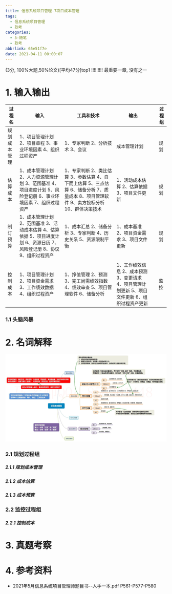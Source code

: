 ```yaml
---
title: 信息系统项目管理-7项目成本管理
tags:
  - 信息系统项目管理
  - 软考
categories:
  - 5-随笔
  - 软考
abbrlink: 65e51f7e
date: 2021-04-11 00:00:07
---
```


(3分, 100%大题,50%论文)[平均47分]top1 !!!!!!!!! 最重要一章, 没有之一

# 1. 输入输出

| 过程名       | 输入                                                         | 工具和技术                                                   | 输出                                                         |      | 过程组 |
| ------------ | ------------------------------------------------------------ | ------------------------------------------------------------ | ------------------------------------------------------------ | ---- | ------ |
| 规划成本管理 | 1、项目管理计划 2、项目章程 3、事业环境因素 4、组织过程资产  | 1、专家判断 2、分析技术 3、会议                              | 成本管理计划                                                 |      | 规划   |
| 估算成本     | 1、成本管理计划 2、人力资源管理计划 3、范围基准 4、项目进度计划 5、风险登记册 6、事业环境因素 7、组织过程资产 | 1、专家判断 2、类比估算 3、参数估算 4、自下而上估算 5、三点估算 6、储备分析 7、质量成本 8、项目管理软件 9、卖方投标分析 10、群体决策技术 | 1、活动成本估算 2、估算依据 3、项目文件更新                  |      | 规划   |
| 制订预算     | 1、成本管理计划 2、范围基准 3、活动成本估算 4、估算依据 5、项目进度计划 6、资源日历 7、风险登记册 8、协议 9、组织过程资产 | 1、成本汇总 2、储备分析 3、专家判断 4、历史关系 5、资源限制平衡 | 1、成本基准 2、项目资金需求 3、项目文件更新                  |      | 规划   |
|              |                                                              |                                                              |                                                              |      |        |
| 控制成本     | 1、项目管理计划 2、项目资金需求 3、工作绩效数据 4、组织过程资产 | 1、挣值管理 2、预测 3、完工尚需绩效指数 4、绩效审查 5、项目管理软件 6、储备分析 | 1、工作绩效信息 2、成本预测 3、变更请求 4、项目管理计划更新 5、项目文件更新 6、组织过程资产更新 |      | 监控   |

<!-- more -->

### 1.1 头脑风暴



# 2. 名词解释

![4](%E4%BF%A1%E6%81%AF%E7%B3%BB%E7%BB%9F%E9%A1%B9%E7%9B%AE%E7%AE%A1%E7%90%86-7%E9%A1%B9%E7%9B%AE%E6%88%90%E6%9C%AC%E7%AE%A1%E7%90%86/4.jpg)

### 2.1 规划过程组

##### 2.1.1 规划成本管理

##### 2.1.2 成本估算

##### 2.1.3 成本预算

### 2.2 监控过程组

##### 2.2.1 控制成本



# 3. 真题考察

# 4. 参考资料

+ 2021年5月信息系统项目管理师题目书--人手一本.pdf P561-P577-P580

